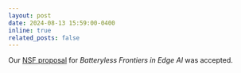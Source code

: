 ```yaml
---
layout: post
date: 2024-08-13 15:59:00-0400
inline: true
related_posts: false
---
```


Our [NSF proposal](https://www.nsf.gov/awardsearch/showAward?AWD_ID=2428656&HistoricalAwards=false) for *Batteryless Frontiers in Edge AI* was accepted.
